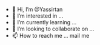 - 👋 Hi, I’m @Yassirtan
- 👀 I’m interested in ...
- 🌱 I’m currently learning ...
- 💞️ I’m looking to collaborate on ...
- 📫 How to reach me ... mail me

<!---
Yassirtan/Yassirtan is a ✨ special ✨ repository because its `README.md` (this file) appears on your GitHub profile.
You can click the Preview link to take a look at your changes.
--->
